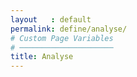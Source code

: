 ```yaml
---
layout   : default
permalink: define/analyse/
# Custom Page Variables
# ─────────────────────
title: Analyse
---
```

